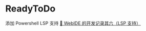# ReadyToDo

添加 Powershell LSP 支持
[🌋 WebIDE 的开发记录其六（LSP 支持）](https://ubug.io/blog/workpad-part-6#1.%20addExtraLib%20%E6%B7%BB%E5%8A%A0%E5%A3%B0%E6%98%8E%E6%96%87%E4%BB%B6)